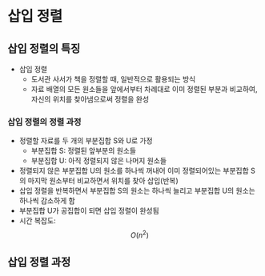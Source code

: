 # 삽입 정렬

## 삽입 정렬의 특징

- 삽입 정렬
  - 도서관 사서가 책을 정렬할 때, 일반적으로 활용되는 방식
  - 자료 배열의 모든 원소들을 앞에서부터 차례대로 이미 정렬된 부분과 비교하여, 자신의 위치를 찾아냄으로써 정렬을 완성

### 삽입 정렬의 정렬 과정

- 정렬할 자료를 두 개의 부분집합 S와 U로 가정
  - 부분집합 S: 정렬된 앞부분의 원소들
  - 부분집합 U: 아직 정렬되지 않은 나머지 원소들
- 정렬되지 않은 부분집합 U의 원소를 하나씩 꺼내어 이미 정렬되어있는 부분집합 S의 마지막 원소부터 비교하면서 위치를 찾아 삽입(반복)
- 삽입 정렬을 반복하면서 부분집합 S의 원소는 하나씩 늘리고 부분집합 U의 원소는 하나씩 감소하게 함
- 부분집합 U가 공집합이 되면 삽입 정렬이 완성됨
- 시간 복잡도: $$O(n^2)$$

## 삽입 정렬 과정

## 